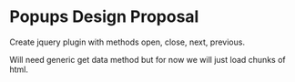 # Popups Design Proposal

Create jquery plugin with methods open, close, next, previous.

Will need generic get data method but for now we will just load chunks of html.

